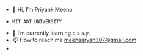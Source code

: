 - 👋 Hi, I’m Priyank Meena
-     MIT ADT UNIVERSITY
- 🌱 I’m currently learning c.s s.y.  
- 📫 How to reach me meenaaryan307@gmail.com
- 
<!---
noob232/noob232 is a ✨ special ✨ repository because its `README.md` (this file) appears on your GitHub profile.
You can click the Preview link to take a look at your changes.
--->








